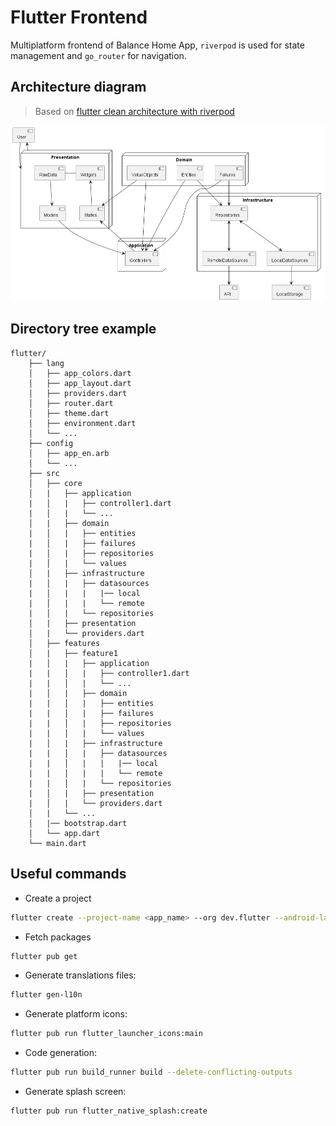 # Flutter Frontend

Multiplatform frontend of Balance Home App, ```riverpod``` is used for state management and ```go_router``` for navigation.

## Architecture diagram

> Based on [flutter clean architecture with riverpod](https://otakoyi.software/blog/flutter-clean-architecture-with-riverpod-and-supabase)

![Alt text](./diagrams/architecture.png?raw=true "")

## Directory tree example

~~~
flutter/
    ├── lang
    │   ├── app_colors.dart
    │   ├── app_layout.dart
    │   ├── providers.dart
    │   ├── router.dart
    │   ├── theme.dart
    │   ├── environment.dart
    │   └── ...
    ├── config
    │   ├── app_en.arb
    │   └── ...
    ├── src
    │   ├── core
    │   |   ├── application
    |   │   |   ├── controller1.dart
    |   │   |   └── ...
    │   |   ├── domain
    |   │   |   ├── entities
    |   │   |   ├── failures
    |   │   |   ├── repositories
    |   │   |   └── values
    │   |   ├── infrastructure
    |   │   |   ├── datasources
    |   │   |   |   |── local
    |   │   |   |   └── remote
    |   │   |   └── repositories
    │   |   ├── presentation
    │   |   └── providers.dart
    │   ├── features
    │   |   ├── feature1
    |   │   |   ├── application
    |   |   │   |   ├── controller1.dart
    |   |   │   |   └── ...
    |   │   |   ├── domain
    |   |   │   |   ├── entities
    |   |   │   |   ├── failures
    |   |   │   |   ├── repositories
    |   |   │   |   └── values
    |   │   |   ├── infrastructure
    |   |   │   |   ├── datasources
    |   |   │   |   |   |── local
    |   |   │   |   |   └── remote
    |   |   │   |   └── repositories
    |   │   |   ├── presentation
    |   │   |   └── providers.dart
    │   |   └── ...
    │   |── bootstrap.dart
    │   └── app.dart
    └── main.dart
~~~

## Useful commands

* Create a project

~~~bash
flutter create --project-name <app_name> --org dev.flutter --android-language java --ios-language objc <dir_name>
~~~

* Fetch packages

~~~bash
flutter pub get
~~~

* Generate translations files:

~~~bash
flutter gen-l10n
~~~

* Generate platform icons:

~~~bash
flutter pub run flutter_launcher_icons:main
~~~

* Code generation:

~~~bash
flutter pub run build_runner build --delete-conflicting-outputs
~~~

* Generate splash screen:

~~~bash
flutter pub run flutter_native_splash:create
~~~
